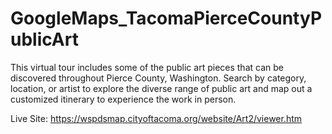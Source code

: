 # GoogleMaps_TacomaPierceCountyPublicArt
This virtual tour includes some of the public art pieces that can be discovered throughout Pierce County, Washington. Search by category, location, or artist to explore the diverse range of public art and map out a customized itinerary to experience the work in person.

Live Site: https://wspdsmap.cityoftacoma.org/website/Art2/viewer.htm
